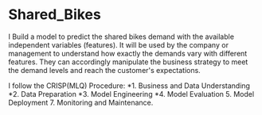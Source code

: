 # Shared_Bikes
I Build a model to predict the shared bikes demand with the available independent variables (features).
It will be used by the company or management to understand how exactly the demands vary with different features.
They can accordingly manipulate the business strategy to meet the demand levels and reach the customer's expectations.

I follow the CRISP(MLQ) Procedure:
*1. Business and Data Understanding
*2. Data Preparation
*3. Model Engineering
*4. Model Evaluation
5. Model Deployment
7. Monitoring and Maintenance.
